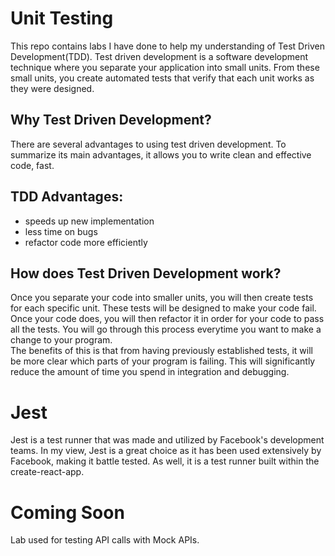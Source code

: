 # Unit Testing

This repo contains labs I have done to help my understanding of Test Driven Development(TDD). Test driven development is a software development technique where you separate your application into small units. From these small units, you create automated tests that verify that each unit works as they were designed.  

## Why Test Driven Development? 

There are several advantages to using test driven development. To summarize its main advantages, it allows you to write clean and effective code, fast. 

## TDD Advantages: 
- speeds up new implementation
- less time on bugs 
- refactor code more efficiently 

## How does Test Driven Development work? 

Once you separate your code into smaller units, you will then create tests for each specific unit. These tests will be designed to make your code fail. Once your code does, you will then refactor it in order for your code to pass all the tests. 
You will go through this process everytime you want to make a change to your program.  
The benefits of this is that from having previously established tests, it will be more clear which parts of your program is failing. This will significantly reduce the amount of time you spend in integration and debugging.

# Jest 

Jest is a test runner that was made and utilized by Facebook's development teams. In my view, Jest is a great choice as it has been used extensively by Facebook, making it battle tested. As well, it is a test runner built within the create-react-app. 

# Coming Soon

Lab used for testing API calls with Mock APIs. 
